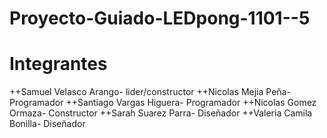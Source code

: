 # Proyecto-Guiado-LEDpong-1101--5

# Integrantes
++Samuel Velasco Arango- lider/constructor
++Nicolas Mejia Peña- Programador
++Santiago Vargas Higuera- Programador
++Nicolas Gomez Ormaza- Constructor
++Sarah Suarez Parra- Diseñador
++Valeria Camila Bonilla- Diseñador



